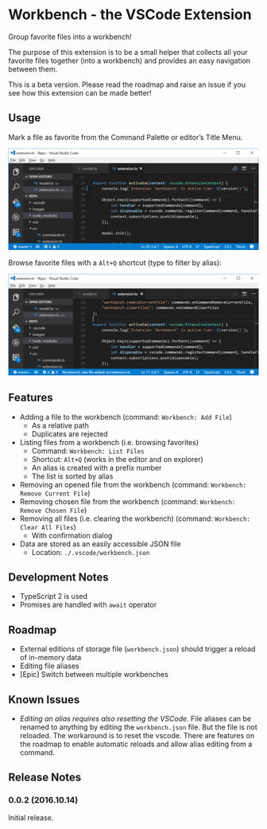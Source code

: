 # Workbench - the VSCode Extension

Group favorite files into a workbench!

The purpose of this extension is to be a small helper that collects all your favorite files 
together (into a workbench) and provides an easy navigation between them. 

This is a beta version. Please read the roadmap and raise an issue if you see how this extension can be 
made better!

## Usage

Mark a file as favorite from the Command Palette or editor’s Title Menu.

![adding a file from title menu](images/showAddingFromContext.gif)

Browse favorite files with a `Alt+Q` shortcut (type to filter by alias):

![browsing files](images/showBrowsingFiles.gif)

## Features

* Adding a file to the workbench (command: `Workbench: Add File`)
  * As a relative path
  * Duplicates are rejected
* Listing files from a workbench (i.e. browsing favorites)
  * Command: `Workbench: List Files`
  * Shortcut: `Alt+Q` (works in the editor and on explorer)
  * An alias is created with a prefix number
  * The list is sorted by alias
* Removing an opened file from the workbench (command: `Workbench: Remove Current File`)
* Removing chosen file from the workbench (command: `Workbench: Remove Chosen File`)
* Removing all files (i.e. clearing the workbench) (command: `Workbench: Clear All Files`)
  * With confirmation dialog
* Data are stored as an easily accessible JSON file
  * Location: `./.vscode/workbench.json`

## Development Notes

* TypeScript 2 is used
* Promises are handled with `await` operator

## Roadmap

* External editions of storage file (`workbench.json`) should trigger a reload of in-memory data
* Editing file aliases 
* [Epic] Switch between multiple workbenches 

## Known Issues

* *Editing an alias requires also resetting the VSCode.* File aliases can be renamed to anything by 
editing the `workbench.json` file. But the file is not reloaded. The workaround is to 
reset the vscode. There are features on the roadmap to enable automatic reloads and allow alias editing 
from a command.

## Release Notes

### 0.0.2 (2016.10.14)

Initial release.
